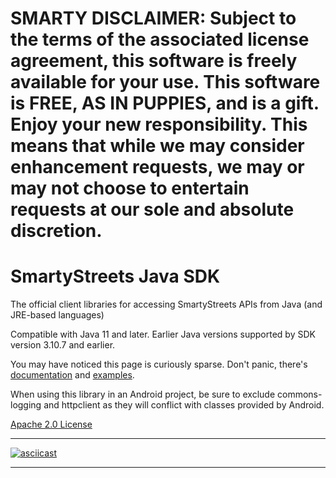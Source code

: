 # SMARTY DISCLAIMER: Subject to the terms of the associated license agreement, this software is freely available for your use. This software is FREE, AS IN PUPPIES, and is a gift. Enjoy your new responsibility. This means that while we may consider enhancement requests, we may or may not choose to entertain requests at our sole and absolute discretion.

# SmartyStreets Java SDK

The official client libraries for accessing SmartyStreets APIs from Java (and JRE-based languages)

Compatible with Java 11 and later. Earlier Java versions supported by SDK version 3.10.7 and earlier.

You may have noticed this page is curiously sparse. Don't panic, there's [documentation](https://smartystreets.com/docs/sdk/java) and [examples](src/main/java/examples).

When using this library in an Android project, be sure to exclude commons-logging and httpclient as they will conflict with classes provided by Android.

[Apache 2.0 License](src/main/resources/LICENSE.txt)

---

[![asciicast](https://asciinema.org/a/122130.png)](https://asciinema.org/a/122130)

---
